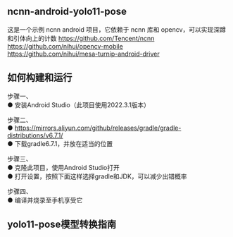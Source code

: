 ncnn-android-yolo11-pose 
---
这是一个示例 ncnn android 项目，它依赖于 ncnn 库和 opencv，可以实现深蹲和引体向上的计数
https://github.com/Tencent/ncnn  
https://github.com/nihui/opencv-mobile  
https://github.com/nihui/mesa-turnip-android-driver  


如何构建和运行
----
步骤一、  
  ● 安装Android Studio（此项目使用2022.3.1版本）  

步骤二、  
  ● https://mirrors.aliyun.com/github/releases/gradle/gradle-distributions/v6.7.1/  
  ● 下载gradle6.7.1，并放在适当的位置    

步骤三、  
  ● 克隆此项目，使用Android Studio打开   
  ● 打开设置，按照下面这样选择gradle和JDK，可以减少出错概率  

步骤四、  
  ● 编译并烧录至手机享受它  

yolo11-pose模型转换指南   
---
